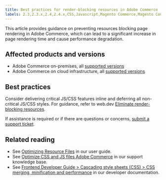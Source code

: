 ```yaml
---
title: Best practices for render-blocking resources in Adobe Commerce
labels: 2.3,2.3.x,2.4,2.4.x,CSS,Javascript,Magento Commerce,Magento Commerce Cloud,best practices,Adobe Commerce, cloud infrastructure
---
```


This article provides guidance on preventing resources blocking page rendering in Adobe Commerce, which can lead to a significant increase in page rendering time and cause performance degradation.

## Affected products and versions

* Adobe Commerce on-premises, all [supported versions](https://magento.com/sites/default/files/magento-software-lifecycle-policy.pdf)  
* Adobe Commerce on cloud infrastructure, all [supported versions](https://magento.com/sites/default/files/magento-software-lifecycle-policy.pdf)

## Best practices

Consider delivering critical JS/CSS features inline and deferring all non-critical JS/CSS styles. For guidance, refer to web.dev [Eliminate render-blocking resources](https://web.dev/render-blocking-resources/).

If assistance is required or if there are questions or concerns, [submit a support ticket](https://support.magento.com/hc/en-us/articles/360019088251-Submit-a-support-ticket).

## Related reading

* See [Optimizing Resource Files](https://docs.magento.com/user-guide/system/file-optimization.html) in our user guide.
* See [Optimize CSS and JS files Adobe Commerce](https://support.magento.com/hc/en-us/articles/360044482152-CSS-and-Javascript-file-optimization-on-Magento-Commerce-Cloud-and-Magento-Commerce) in our support knowledge base.  
* See [Frontend Developer Guide > Cascading style sheets (CSS) > CSS merging, minification and performance](https://devdocs.magento.com/guides/v2.3/frontend-dev-guide/css-topics/css-overview.html#css-merging-minification-and-performance) in our developer documentation.
